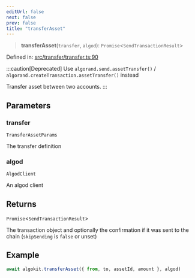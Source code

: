 ```yaml
---
editUrl: false
next: false
prev: false
title: "transferAsset"
---
```


> **transferAsset**(`transfer`, `algod`): `Promise`\<`SendTransactionResult`\>

Defined in: [src/transfer/transfer.ts:90](https://github.com/algorandfoundation/algokit-utils-ts/blob/45957336d0cbf88c980c0a3343335a5e5e142c93/src/transfer/transfer.ts#L90)

:::caution[Deprecated]
Use `algorand.send.assetTransfer()` / `algorand.createTransaction.assetTransfer()` instead

Transfer asset between two accounts.
:::

## Parameters

### transfer

`TransferAssetParams`

The transfer definition

### algod

`AlgodClient`

An algod client

## Returns

`Promise`\<`SendTransactionResult`\>

The transaction object and optionally the confirmation if it was sent to the chain (`skipSending` is `false` or unset)

## Example

```typescript
await algokit.transferAsset({ from, to, assetId, amount }, algod)
```
